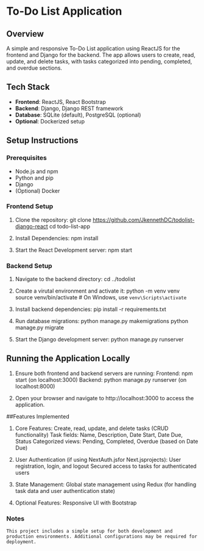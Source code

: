 # To-Do List Application

## Overview
A simple and responsive To-Do List application using ReactJS for the frontend and Django for the backend. The app allows users to create, read, update, and delete tasks, with tasks categorized into pending, completed, and overdue sections.

## Tech Stack
- **Frontend**: ReactJS, React Bootstrap
- **Backend**: Django, Django REST framework
- **Database**: SQLite (default), PostgreSQL (optional)
- **Optional**: Dockerized setup

## Setup Instructions

### Prerequisites
- Node.js and npm
- Python and pip
- Django
- (Optional) Docker

### Frontend Setup

1. Clone the repository:
   git clone https://github.com/JkennethDC/todolist-django-react
   cd todo-list-app

2. Install Dependencies:
    npm install

3. Start the React Development server:
    npm start

### Backend Setup

1. Navigate to the backend directory:
    cd ../todolist

2. Create a virutal environment and activate it:
    python -m venv venv
    source venv/bin/activate  # On Windows, use `venv\Scripts\activate`

3. Install backend dependencies:
    pip install -r requirements.txt

4. Run database migrations:
    python manage.py makemigrations
    python manage.py migrate

5. Start the Django development server:
    python manage.py runserver

## Running the Application Locally
1. Ensure both frontend and backend servers are running:
    Frontend: npm start (on localhost:3000)
    Backend: python manage.py runserver (on localhost:8000)

2. Open your browser and navigate to http://localhost:3000 to access the application.

##Features Implemented
1. Core Features:
    Create, read, update, and delete tasks (CRUD functionality)
    Task fields: Name, Description, Date Start, Date Due, Status
    Categorized views: Pending, Completed, Overdue (based on Date Due)

2. User Authentication (if using NextAuth.jsfor Next.jsprojects):
    User registration, login, and logout
    Secured access to tasks for authenticated users

3. State Management:
    Global state management using Redux (for handling task data and user authentication state)

4. Optional Features:
    Responsive UI with Bootstrap

### Notes
    This project includes a simple setup for both development and production environments. Additional configurations may be required for deployment.

